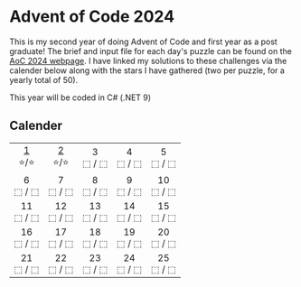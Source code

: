 # Advent of Code 2024
This is my second year of doing Advent of Code and first year as a post graduate! The brief and input file for each day's puzzle can be found on the [AoC 2024 webpage](https://adventofcode.com/2024). I have linked my solutions to these challenges via the calender below along with the stars I have gathered (two per puzzle, for a yearly total of 50).

This year will be coded in C# (.NET 9)

## Calender
|     |     |     |     |     |
| :-: | :-: | :-: | :-: | :-: |
[1](src/Day01.cs)<br>⭐/⭐ |  [2](src/Day02.cs)<br>⭐/⭐ |  3<br>⬚&nbsp;/&nbsp;⬚ |  4<br>⬚&nbsp;/&nbsp;⬚ |  5<br>⬚&nbsp;/&nbsp;⬚
 6<br>⬚&nbsp;/&nbsp;⬚ |  7<br>⬚&nbsp;/&nbsp;⬚ |  8<br>⬚&nbsp;/&nbsp;⬚ |  9<br>⬚&nbsp;/&nbsp;⬚ | 10<br>⬚&nbsp;/&nbsp;⬚
11<br>⬚&nbsp;/&nbsp;⬚ | 12<br>⬚&nbsp;/&nbsp;⬚ | 13<br>⬚&nbsp;/&nbsp;⬚ | 14<br>⬚&nbsp;/&nbsp;⬚ | 15<br>⬚&nbsp;/&nbsp;⬚
16<br>⬚&nbsp;/&nbsp;⬚ | 17<br>⬚&nbsp;/&nbsp;⬚ | 18<br>⬚&nbsp;/&nbsp;⬚ | 19<br>⬚&nbsp;/&nbsp;⬚ | 20<br>⬚&nbsp;/&nbsp;⬚
21<br>⬚&nbsp;/&nbsp;⬚ | 22<br>⬚&nbsp;/&nbsp;⬚ | 23<br>⬚&nbsp;/&nbsp;⬚ | 24<br>⬚&nbsp;/&nbsp;⬚ | 25<br>⬚&nbsp;/&nbsp;⬚
